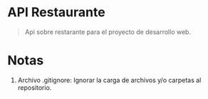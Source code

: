 # API Restaurante

> Api sobre restarante para el proyecto de desarrollo web.

# Notas
1. Archivo .gitignore: Ignorar la carga de archivos y/o carpetas al repositorio.